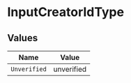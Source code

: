 # InputCreatorIdType


## Values

| Name         | Value        |
| ------------ | ------------ |
| `Unverified` | unverified   |